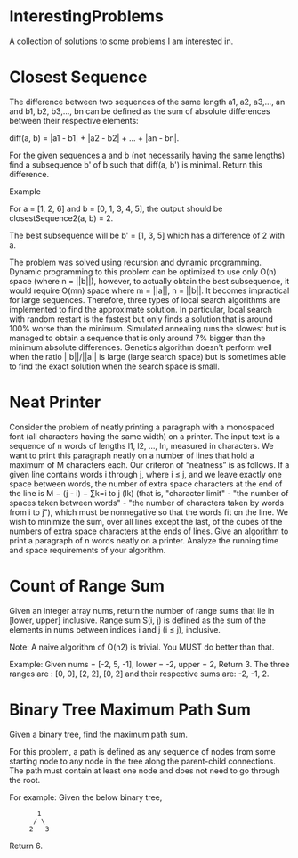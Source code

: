 # InterestingProblems
A collection of solutions to some problems I am interested in.

# Closest Sequence
The difference between two sequences of the same length a1, a2, a3,..., an and b1, b2, b3,..., bn can be defined as the sum of absolute differences between their respective elements:

diff(a, b) = |a1 - b1| + |a2 - b2| + ... + |an - bn|.

For the given sequences a and b (not necessarily having the same lengths) find a subsequence b' of b such that diff(a, b') is minimal. Return this difference.

Example

For a = [1, 2, 6] and b = [0, 1, 3, 4, 5], the output should be
closestSequence2(a, b) = 2.

The best subsequence will be b' = [1, 3, 5] which has a difference of 2 with a.

The problem was solved using recursion and dynamic programming. Dynamic programming to this problem can be optimized to use only O(n) space (where n = ||b||), however, to actually obtain the best subsequence, it would require O(mn) space where m = ||a||, n = ||b||. It becomes impractical for large sequences. Therefore, three types of local search algorithms are implemented to find the approximate solution. In particular, local search with random restart is the fastest but only finds a solution that is around 100% worse than the minimum. Simulated annealing runs the slowest but is managed to obtain a sequence that is only around 7% bigger than the minimum absolute differences. Genetics algorithm doesn't perform well when the ratio ||b||/||a|| is large (large search space) but is sometimes able to find the exact solution when the search space is small.

# Neat Printer
Consider the problem of neatly printing a paragraph with a monospaced font (all characters having the same width) on a printer. The input text is a sequence of n words of lengths l1, l2, ..., ln, measured in characters. We want to print this paragraph neatly on a number of lines that hold a maximum of M characters each. Our criteron of  “neatness” is as follows. If a given line contains words i through  j, where i ≤ j, and we leave exactly one space between words, the number of extra space characters at the end of the line is M − (j - i) − ∑k=i to j (lk) (that is, "character limit" - "the number of spaces taken between words" - "the number of characters taken by words from i to j"), which must be nonnegative so that the words fit on the line. We wish to minimize the sum, over all lines except the last, of the cubes of the numbers of extra space characters at the ends of lines. Give an algorithm to print a paragraph of n words neatly on a printer. Analyze the running time and space requirements of your algorithm.

# Count of Range Sum
Given an integer array nums, return the number of range sums that lie in [lower, upper] inclusive.
Range sum S(i, j) is defined as the sum of the elements in nums between indices i and j (i ≤ j), inclusive.

Note:
A naive algorithm of O(n2) is trivial. You MUST do better than that.

Example:
Given nums = [-2, 5, -1], lower = -2, upper = 2,
Return 3.
The three ranges are : [0, 0], [2, 2], [0, 2] and their respective sums are: -2, -1, 2.

# Binary Tree Maximum Path Sum
Given a binary tree, find the maximum path sum.

For this problem, a path is defined as any sequence of nodes from some starting node to any node in the tree along the parent-child connections. The path must contain at least one node and does not need to go through the root.

For example:
Given the below binary tree,
```
       1
      / \
     2   3
```
Return 6.
